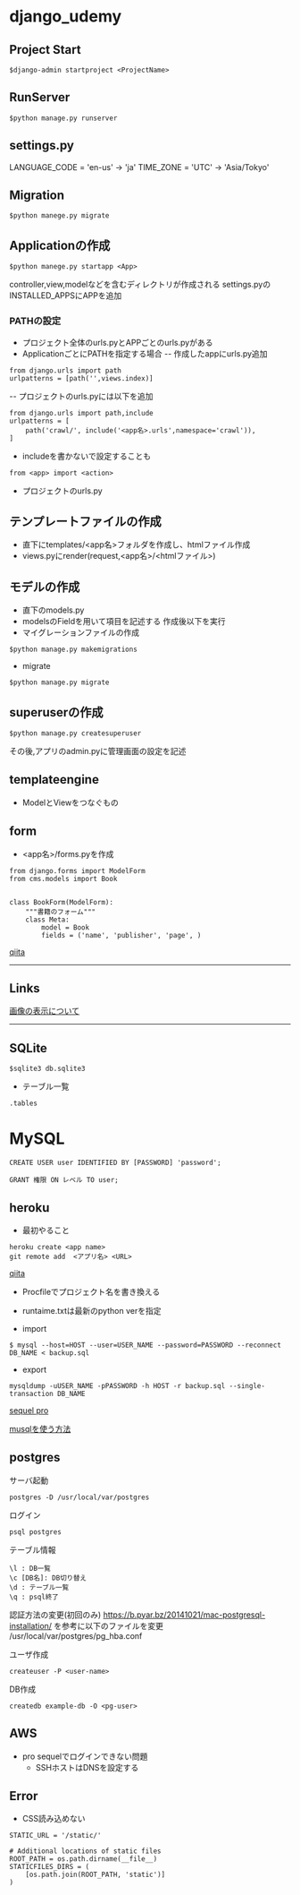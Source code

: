 # django_udemy

## Project Start
```
$django-admin startproject <ProjectName>
```

## RunServer
```aidl
$python manage.py runserver
```

## settings.py
LANGUAGE_CODE = 'en-us' -> 'ja'
TIME_ZONE = 'UTC' -> 'Asia/Tokyo'

## Migration
```aidl
$python manege.py migrate
```

## Applicationの作成
```aidl
$python manege.py startapp <App>
```
controller,view,modelなどを含むディレクトリが作成される
settings.pyのINSTALLED_APPSにAPPを追加

### PATHの設定
- プロジェクト全体のurls.pyとAPPごとのurls.pyがある
- ApplicationごとにPATHを指定する場合
-- 作成したappにurls.py追加
```
from django.urls import path
urlpatterns = [path('',views.index)]
```
-- プロジェクトのurls.pyには以下を追加
```aidl
from django.urls import path,include
urlpatterns = [
    path('crawl/', include('<app名>.urls',namespace='crawl')),
]
```

- includeを書かないで設定することも
```aidl
from <app> import <action>
```

- プロジェクトのurls.py


## テンプレートファイルの作成
- <app>直下にtemplates/<app名>フォルダを作成し、htmlファイル作成
- views.pyにrender(request,<app名>/<htmlファイル>)


## モデルの作成
- <app>直下のmodels.py
- modelsのFieldを用いて項目を記述する
作成後以下を実行
- マイグレーションファイルの作成
```aidl
$python manage.py makemigrations
```
- migrate
```aidl
$python manage.py migrate
```

## superuserの作成
```
$python manage.py createsuperuser
```
その後,アプリのadmin.pyに管理画面の設定を記述

## templateengine
- ModelとViewをつなぐもの

## form
- <app名>/forms.pyを作成
```
from django.forms import ModelForm
from cms.models import Book


class BookForm(ModelForm):
    """書籍のフォーム"""
    class Meta:
        model = Book
        fields = ('name', 'publisher', 'page', )
```
[qiita](https://qiita.com/kaki_k/items/6e17597804437ef170ae)

---

## Links

[画像の表示について](http://www.tohuandkonsome.site/entry/2017/06/10/211145)

---

## SQLite
```aidl
$sqlite3 db.sqlite3
```
- テーブル一覧
```aidl
.tables
```

# MySQL
```
CREATE USER user IDENTIFIED BY [PASSWORD] 'password';
```
```
GRANT 権限 ON レベル TO user;
```

## heroku
- 最初やること
```
heroku create <app name>
git remote add  <アプリ名> <URL>
```

[qiita](https://qiita.com/Shitimi_613/items/6627d0ce042d38b86893)
- Procfileでプロジェクト名を書き換える
- runtaime.txtは最新のpython verを指定

- import 
```aidl
$ mysql --host=HOST --user=USER_NAME --password=PASSWORD --reconnect DB_NAME < backup.sql
```
- export
```aidl
mysqldump -uUSER_NAME -pPASSWORD -h HOST -r backup.sql --single-transaction DB_NAME
```
[sequel pro](http://hhmmm.hateblo.jp/entry/2016/02/15/204638)

[musqlを使う方法](https://qiita.com/maez/items/c7fe024b3b8de1dedbcd)

## postgres
サーバ起動
```aidl
postgres -D /usr/local/var/postgres
```

ログイン
```aidl
psql postgres
```

テーブル情報
```aidl
\l : DB一覧
\c [DB名]: DB切り替え
\d : テーブル一覧
\q : psql終了
```

認証方法の変更(初回のみ)
https://b.pyar.bz/20141021/mac-postgresql-installation/
を参考に以下のファイルを変更
/usr/local/var/postgres/pg_hba.conf


ユーザ作成
```aidl
createuser -P <user-name>
```

DB作成
```aidl
createdb example-db -O <pg-user>
```

## AWS
- pro sequelでログインできない問題
    - SSHホストはDNSを設定する


## Error
- CSS読み込めない
```
STATIC_URL = '/static/'

# Additional locations of static files
ROOT_PATH = os.path.dirname(__file__)
STATICFILES_DIRS = (
    [os.path.join(ROOT_PATH, 'static')]
)
```
